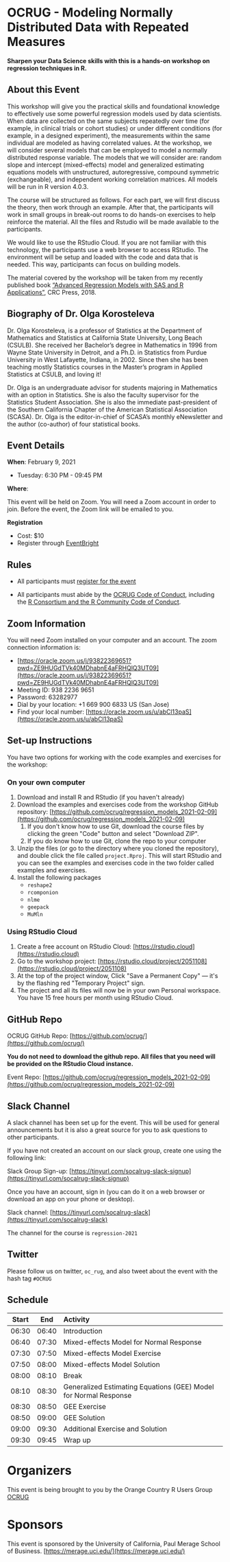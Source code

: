 # OCRUG - Modeling Normally Distributed Data with Repeated Measures

**Sharpen your Data Science skills with this is a hands-on workshop on regression techniques in R.**

## About this Event

This workshop will give you the practical skills and foundational knowledge to effectively use some powerful regression models used by data scientists. When data are collected on the same subjects repeatedly over time (for example, in clinical trials or cohort studies) or under different conditions (for example, in a designed experiment), the measurements within the same individual are modeled as having correlated values. At the workshop, we will consider several models that can be employed to model a normally distributed response variable. The models that we will consider are: random slope and intercept (mixed-effects) model and generalized estimating equations models with unstructured, autoregressive, compound symmetric (exchangeable), and independent working correlation matrices. All models will be run in R version 4.0.3. 

The course will be structured as follows. For each part, we will first discuss the theory, then work through an example. After that, the participants will work in small groups in break-out rooms to do hands-on exercises to help reinforce the material. All the files and Rstudio will be made available to the participants. 

We would like to use the RStudio Cloud. If you are not familiar with this technology, the participants use a web browser to access RStudio. The environment will be setup and loaded with the code and data that is needed. This way, participants can focus on building models.

The material covered by the workshop will be taken from my recently published book [“Advanced Regression Models with SAS and R Applications”](https://www.amazon.com/dp/1138049018/), CRC Press, 2018.

## Biography of Dr. Olga Korosteleva

Dr. Olga Korosteleva, is a professor of Statistics at the Department of Mathematics and Statistics at California State University, Long Beach (CSULB). She received her Bachelor’s degree in Mathematics in 1996 from Wayne State University in Detroit, and a Ph.D. in Statistics from Purdue University in West Lafayette, Indiana, in 2002. Since then she has been teaching mostly Statistics courses in the Master’s program in Applied Statistics at CSULB, and loving it!

Dr. Olga is an undergraduate advisor for students majoring in Mathematics with an option in Statistics. She is also the faculty supervisor for the Statistics Student Association. She is also the immediate past-president of the Southern California Chapter of the American Statistical Association (SCASA). Dr. Olga is the editor-in-chief of SCASA’s monthly eNewsletter and the author (co-author) of four statistical books.


## Event Details

**When**: February 9, 2021 

* Tuesday: 6:30 PM - 09:45 PM

**Where**: 

This event will be held on Zoom. You will need a Zoom account in order to join. Before the event, the Zoom link will be emailed to you.

**Registration**

* Cost: $10
* Register through [EventBright](https://www.eventbrite.com/e/ocrug-modeling-normally-distributed-data-with-repeated-measures-tickets-135236340535)

## Rules

* All participants must [register for the event](https://www.eventbrite.com/e/ocrug-modeling-normally-distributed-data-with-repeated-measures-tickets-135236340535)

* All participants must abide by the [OCRUG Code of Conduct](https://github.com/ocrug/advanced_regression/blob/master/code-of-conduct.md), including the [R Consortium and the R Community Code of Conduct](https://wiki.r-consortium.org/view/R_Consortium_and_the_R_Community_Code_of_Conduct).

## Zoom Information

You will need Zoom installed on your computer and an account. The zoom connection information is:
* [https://oracle.zoom.us/j/93822369651?pwd=ZE9HUGdTVk40MDhabnE4aFRHQlQ3UT09](https://oracle.zoom.us/j/93822369651?pwd=ZE9HUGdTVk40MDhabnE4aFRHQlQ3UT09)
* Meeting ID: 938 2236 9651
* Password: 63282977
* Dial by your location: +1 669 900 6833 US (San Jose)
* Find your local number: [https://oracle.zoom.us/u/abCl13paS](https://oracle.zoom.us/u/abCl13paS)

## Set-up Instructions

You have two options for working with the code examples and exercises for the workshop:

### On your own computer
1. Download and install R and RStudio (if you haven't already)
2. Download the examples and exercises code from the workshop GitHub repository: [https://github.com/ocrug/regression_models_2021-02-09](https://github.com/ocrug/regression_models_2021-02-09)
	1. If you don't know how to use Git, download the course files by clicking the green "Code" button and select "Download ZIP".
	2. If you do know how to use Git, clone the repo to your computer
3. Unzip the files (or go to the directory where you cloned the repository), and double click the file called `project.Rproj`.  This will start RStudio and you can see the examples and exercises code in the two folder called examples and exercises.
4. Install the following packages
    * `reshape2`
    * `rcomponion`
    * `nlme`
    * `geepack`
    * `MuMln`

### Using RStudio Cloud
1. Create a free account on RStudio Cloud: [https://rstudio.cloud](https://rstudio.cloud)
2. Go to the workshop project: [https://rstudio.cloud/project/2051108](https://rstudio.cloud/project/2051108)
3. At the top of the project window, Click "Save a Permanent Copy" — it's by the flashing red "Temporary Project" sign.
4. The project and all its files will now be in your own Personal workspace.  You have 15 free hours per month using RStudio Cloud.

## GitHub Repo

OCRUG GitHub Repo: [https://github.com/ocrug/](https://github.com/ocrug/)

**You do not need to download the github repo. All files that you need will be provided on the RStudio Cloud instance.**

Event Repo: [https://github.com/ocrug/regression_models_2021-02-09](https://github.com/ocrug/regression_models_2021-02-09)

## Slack Channel

A slack channel has been set up for the event. This will be used for general announcements but it is also a great source for you to ask questions to other participants.

If you have not created an account on our slack group, create one using the following link:

Slack Group Sign-up: [https://tinyurl.com/socalrug-slack-signup](https://tinyurl.com/socalrug-slack-signup)

Once you have an account, sign in (you can do it on a web browser or download an app on your phone or desktop).

Slack channel: [https://tinyurl.com/socalrug-slack](https://tinyurl.com/socalrug-slack)

The channel for the course is `regression-2021`

## Twitter

Please follow us on twitter, `oc_rug`, and also tweet about the event with the hash tag `#OCRUG`

## Schedule

|Start|End  |Activity|
|:---:|:---:|:------|
|06:30|06:40|Introduction|
|06:40|07:30|Mixed-effects Model for Normal Response|
|07:30|07:50|Mixed-effects Model Exercise|
|07:50|08:00|Mixed-effects Model Solution|
|08:00|08:10|Break|
|08:10|08:30|Generalized Estimating Equations (GEE) Model for Normal Response|
|08:30|08:50|GEE Exercise|
|08:50|09:00|GEE Solution|
|09:00|09:30|Additional Exercise and Solution|
|09:30|09:45|Wrap up|

# Organizers
This event is being brought to you by the Orange Country R Users Group [OCRUG](https://www.meetup.com/OC-RUG/)

# Sponsors
This event is sponsored by the University of California, Paul Merage School of Business. [https://merage.uci.edu/](https://merage.uci.edu/)
